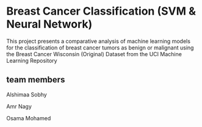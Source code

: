 # Breast Cancer Classification (SVM & Neural Network)
This project presents a comparative analysis of machine learning models for the classification of breast cancer tumors as benign or malignant using the Breast Cancer Wisconsin (Original) Dataset from the UCI Machine Learning Repository

## team members
 
  Alshimaa Sobhy 
 
  Amr Nagy 

  Osama Mohamed
